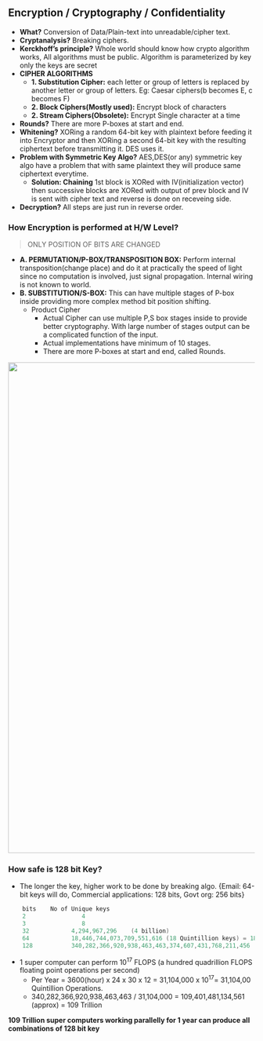## Encryption / Cryptography / Confidentiality
- **What?** Conversion of Data/Plain-text into unreadable/cipher text.
- **Cryptanalysis?** Breaking ciphers. 
- **Kerckhoff’s principle?** Whole world should know how crypto algorithm works, All algorithms must be public. Algorithm is parameterized by key only the keys are secret
- **CIPHER ALGORITHMS**
  - **1. Substitution Cipher:** each letter or group of letters is replaced by another letter or group of letters. Eg: Caesar ciphers(b becomes E, c becomes F)
  - **2. Block Ciphers(Mostly used):** Encrypt block of characters        
  - **2. Stream Ciphers(Obsolete):** Encrypt Single character at a time
- **Rounds?** There are more P-boxes at start and end.
- **Whitening?** XORing a random 64-bit key with plaintext before feeding it into Encryptor and then XORing a second 64-bit key with the resulting ciphertext before transmitting it. DES uses it.
- **Problem with Symmetric Key Algo?** AES,DES(or any) symmetric key algo have a problem that with same plaintext they will produce same ciphertext everytime.
  - **Solution: Chaining** 1st block is XORed with IV(initialization vector) then successive blocks are XORed with output of prev block and IV is sent with cipher text and reverse is done on receveing side.
- **Decryption?** All steps are just run in reverse order.  
  
### How Encryption is performed at H/W Level?
> ONLY POSITION OF BITS ARE CHANGED
- **A. PERMUTATION/P-BOX/TRANSPOSITION BOX:** Perform internal transposition(change place) and do it at practically the speed of light since no computation is involved, just signal propagation. Internal wiring is not known to world.
- **B. SUBSTITUTION/S-BOX:** This can have multiple stages of P-box inside providing more complex method bit position shifting. 
  - Product Cipher
    - Actual Cipher can use multiple P,S box stages inside to provide better cryptography. With large number of stages output can be a complicated function of the input. 
    - Actual implementations have minimum of 10 stages.
    - There are more P-boxes at start and end, called Rounds.

<img src="https://i.ibb.co/nLZb6Cq/Encryption-at-hardware-level.png" width=1000 />

### How safe is 128 bit Key?
- The longer the key, higher work to be done by breaking algo.    {Email: 64-bit keys will do, Commercial applications: 128 bits, Govt org: 256 bits}
```c
    bits    No of Unique keys
    2                4
    3                8
    32            4,294,967,296    (4 billion)
    64            18,446,744,073,709,551,616 (18 Quintillion keys) = 18 x 1018
    128           340,282,366,920,938,463,463,374,607,431,768,211,456   ( 340,282,366,920,938,463,463 Quintillion keys) 
```    
- 1 super computer can perform 10<sup>17</sup> FLOPS (a hundred quadrillion FLOPS floating point operations per second)
  - Per Year = 3600(hour) x 24 x 30 x 12 = 31,104,000 x  10<sup>17</sup>= 31,104,00 Quintillion Operations.
  - 340,282,366,920,938,463,463 / 31,104,000 = 109,401,481,134,561 (approx) = 109 Trillion 
  
**109 Trillion super computers working parallelly for 1 year can produce all combinations of 128 bit key**
